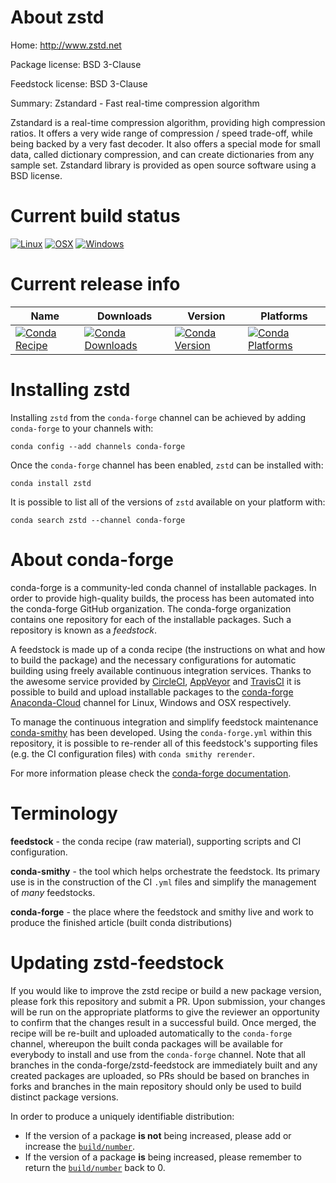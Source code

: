 About zstd
==========

Home: http://www.zstd.net

Package license: BSD 3-Clause

Feedstock license: BSD 3-Clause

Summary: Zstandard - Fast real-time compression algorithm

Zstandard is a real-time compression algorithm, providing high compression
ratios. It offers a very wide range of compression / speed trade-off, while
being backed by a very fast decoder. It also offers a special mode for
small data, called dictionary compression, and can create dictionaries from
any sample set. Zstandard library is provided as open source software using
a BSD license.


Current build status
====================

[![Linux](https://img.shields.io/circleci/project/github/conda-forge/zstd-feedstock/master.svg?label=Linux)](https://circleci.com/gh/conda-forge/zstd-feedstock)
[![OSX](https://img.shields.io/travis/conda-forge/zstd-feedstock/master.svg?label=macOS)](https://travis-ci.org/conda-forge/zstd-feedstock)
[![Windows](https://img.shields.io/appveyor/ci/conda-forge/zstd-feedstock/master.svg?label=Windows)](https://ci.appveyor.com/project/conda-forge/zstd-feedstock/branch/master)

Current release info
====================

| Name | Downloads | Version | Platforms |
| --- | --- | --- | --- |
| [![Conda Recipe](https://img.shields.io/badge/recipe-zstd-green.svg)](https://anaconda.org/conda-forge/zstd) | [![Conda Downloads](https://img.shields.io/conda/dn/conda-forge/zstd.svg)](https://anaconda.org/conda-forge/zstd) | [![Conda Version](https://img.shields.io/conda/vn/conda-forge/zstd.svg)](https://anaconda.org/conda-forge/zstd) | [![Conda Platforms](https://img.shields.io/conda/pn/conda-forge/zstd.svg)](https://anaconda.org/conda-forge/zstd) |

Installing zstd
===============

Installing `zstd` from the `conda-forge` channel can be achieved by adding `conda-forge` to your channels with:

```
conda config --add channels conda-forge
```

Once the `conda-forge` channel has been enabled, `zstd` can be installed with:

```
conda install zstd
```

It is possible to list all of the versions of `zstd` available on your platform with:

```
conda search zstd --channel conda-forge
```


About conda-forge
=================

conda-forge is a community-led conda channel of installable packages.
In order to provide high-quality builds, the process has been automated into the
conda-forge GitHub organization. The conda-forge organization contains one repository
for each of the installable packages. Such a repository is known as a *feedstock*.

A feedstock is made up of a conda recipe (the instructions on what and how to build
the package) and the necessary configurations for automatic building using freely
available continuous integration services. Thanks to the awesome service provided by
[CircleCI](https://circleci.com/), [AppVeyor](http://www.appveyor.com/)
and [TravisCI](https://travis-ci.org/) it is possible to build and upload installable
packages to the [conda-forge](https://anaconda.org/conda-forge)
[Anaconda-Cloud](http://docs.anaconda.org/) channel for Linux, Windows and OSX respectively.

To manage the continuous integration and simplify feedstock maintenance
[conda-smithy](http://github.com/conda-forge/conda-smithy) has been developed.
Using the ``conda-forge.yml`` within this repository, it is possible to re-render all of
this feedstock's supporting files (e.g. the CI configuration files) with ``conda smithy rerender``.

For more information please check the [conda-forge documentation](https://conda-forge.org/docs/).

Terminology
===========

**feedstock** - the conda recipe (raw material), supporting scripts and CI configuration.

**conda-smithy** - the tool which helps orchestrate the feedstock.
                   Its primary use is in the construction of the CI ``.yml`` files
                   and simplify the management of *many* feedstocks.

**conda-forge** - the place where the feedstock and smithy live and work to
                  produce the finished article (built conda distributions)


Updating zstd-feedstock
=======================

If you would like to improve the zstd recipe or build a new
package version, please fork this repository and submit a PR. Upon submission,
your changes will be run on the appropriate platforms to give the reviewer an
opportunity to confirm that the changes result in a successful build. Once
merged, the recipe will be re-built and uploaded automatically to the
`conda-forge` channel, whereupon the built conda packages will be available for
everybody to install and use from the `conda-forge` channel.
Note that all branches in the conda-forge/zstd-feedstock are
immediately built and any created packages are uploaded, so PRs should be based
on branches in forks and branches in the main repository should only be used to
build distinct package versions.

In order to produce a uniquely identifiable distribution:
 * If the version of a package **is not** being increased, please add or increase
   the [``build/number``](http://conda.pydata.org/docs/building/meta-yaml.html#build-number-and-string).
 * If the version of a package **is** being increased, please remember to return
   the [``build/number``](http://conda.pydata.org/docs/building/meta-yaml.html#build-number-and-string)
   back to 0.